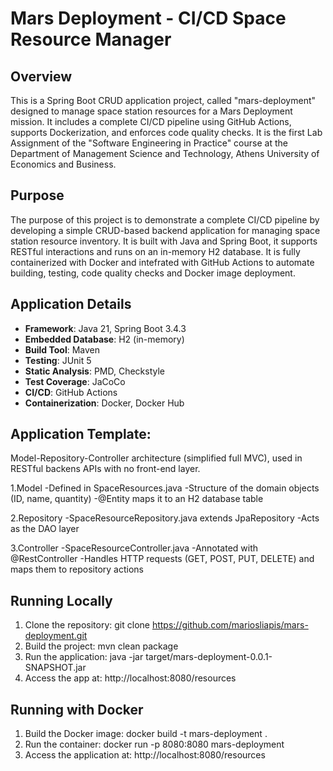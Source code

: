 # Mars Deployment - CI/CD Space Resource Manager

## Overview

This is a Spring Boot CRUD application project, called "mars-deployment" designed to manage space station resources for a Mars Deployment mission. It includes a complete CI/CD pipeline using GitHub Actions, supports Dockerization, and enforces code quality checks. It is the first Lab Assignment of the "Software Engineering in Practice" course at the Department of Management Science and Technology, Athens University of Economics and Business.

## Purpose

The purpose of this project is to demonstrate a complete CI/CD pipeline by developing a simple CRUD-based backend application for managing space station resource inventory. It is built with Java and Spring Boot, it supports RESTful interactions and runs on an in-memory H2 database. It is fully containerized with Docker and intefrated with GitHub Actions to automate building, testing, code quality checks and Docker image deployment. 

## Application Details

- **Framework**: Java 21, Spring Boot 3.4.3
- **Embedded Database**: H2 (in-memory)
- **Build Tool**: Maven
- **Testing**: JUnit 5
- **Static Analysis**: PMD, Checkstyle
- **Test Coverage**: JaCoCo
- **CI/CD**: GitHub Actions
- **Containerization**: Docker, Docker Hub

## Application Template:

Model-Repository-Controller architecture (simplified full MVC), used in RESTful backens APIs with no front-end layer.

1.Model
  -Defined in SpaceResources.java
  -Structure of the domain objects (ID, name, quantity)
  -@Entity maps it to an H2 database table

2.Repository
  -SpaceResourceRepository.java extends JpaRepository
  -Acts as the DAO layer

3.Controller 
  -SpaceResourceController.java
  -Annotated with @RestController
  -Handles HTTP requests (GET, POST, PUT, DELETE) and maps them to repository actions

## Running Locally

1. Clone the repository: git clone https://github.com/mariosliapis/mars-deployment.git
2. Build the project: mvn clean package
3. Run the application: java -jar target/mars-deployment-0.0.1-SNAPSHOT.jar
4. Access the app at: http://localhost:8080/resources

## Running with Docker

1. Build the Docker image: docker build -t mars-deployment .
2. Run the container: docker run -p 8080:8080 mars-deployment
3. Access the application at: http://localhost:8080/resources

